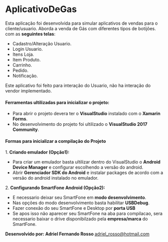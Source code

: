 # AplicativoDeGas
Esta aplicação foi desenvolvida para simular aplicativos de vendas para o cliente/usuario. Aborda a venda de 
Gás com diferentes tipos de botijões. com as <b>seguintes telas</b>:
  <ul>
    <li>Cadastro/Alteração Usuario.
    <li>Login Usuario.
    <li>Itens Loja.
    <li>Item Produto.
    <li>Carrinho.
    <li>Pedido.
    <li>Notificação.
  </ul>

Este aplicativo foi feito para interação do Usuario, não ha interação do vendor implementado. 

<h4><b> Ferramentas ultilizadas para inicializar o projeto: </b></h4>

<ul>
  <li>Para abrir o projeto devera ter o <b>VisualStudio</b> instalado com o <b>Xamarin Forms</b>.
  <li>No desenvolvimento do projeto foi ultilizado o <b>VisualStudio 2017 Community</b>.
</ul>

<h4><b> Formas para inicializar a compilação do Projeto </b></h4>

1.<b> Criando emulador (Opção1):</b>
 

<ul>
  <li>Para criar um emulador basta ultilizar dentro do VisualStudio o <b>Android Device Manager</b> e configurar escolhendo a versão do android.
  <li>Abrir <b>Gerenciador SDK do Android</b> e instalar packages de acordo com a versão do android instalado no emulador.
</ul>
  
   2.<b> Configurando SmartFone Android (Opção2):</b>

<ul>
    <li>E necessario deixar seu SmartFone em <b>modo desenvolvimento</b>.
    <li>Nas opções do modo desenvolvimento basta habilitar <b>USBDebug</b>.
    <li>Fazer conexão do seu SmartFone e Desktop por <b>porta USB</b>
    <li>Se apos isso não aparecer seu SmartFone na aba para compilacao, sera necessario baixar o drive disponibilzado pela <b>empresa/marca</b> do SmartFone.
</ul>

<b> Desenvolvido por: Adriel Fernando Rosso </b> <adriel_rosso@hotmail.com>
 
